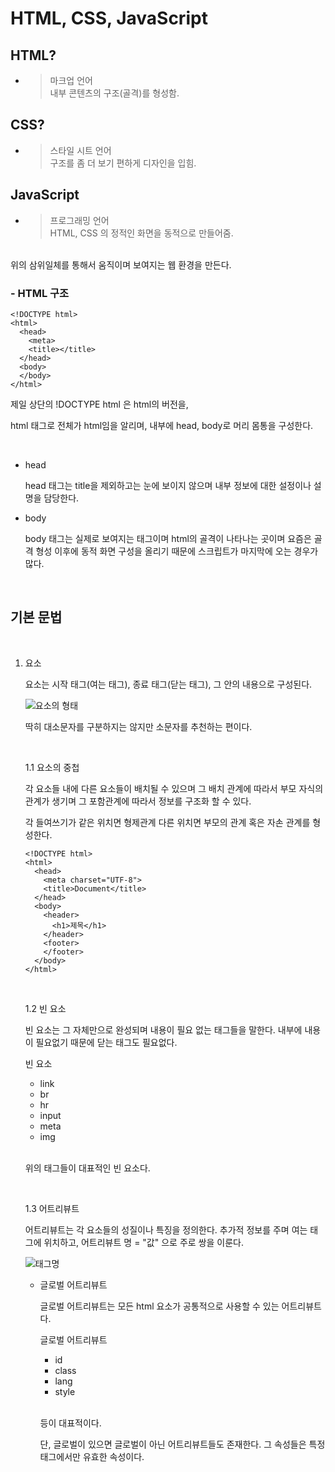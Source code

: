 # HTML, CSS, JavaScript

## HTML?
  - > 마크업 언어 <br> 
  내부 콘텐츠의 구조(골격)를 형성함.

## CSS?
  - > 스타일 시트 언어 <br>
  구조를 좀 더 보기 편하게 디자인을 입힘.

## JavaScript
  - > 프로그래밍 언어 <br>
  HTML, CSS 의 정적인 화면을 동적으로 만들어줌.

<br>
위의 삼위일체를 통해서 움직이며 보여지는 웹 환경을 만든다.

<br>

### - HTML 구조
  ```
  <!DOCTYPE html>
  <html>
    <head>
      <meta>
      <title></title>
    </head>
    <body>
    </body>
  </html>
  ```

  제일 상단의 !DOCTYPE html 은 html의 버전을,

  html 태그로 전체가 html임을 알리며, 내부에 head, body로 머리 몸통을 구성한다.<br>

  <br>

  - head
  
    head 태그는 title을 제외하고는 눈에 보이지 않으며 내부 정보에 대한 설정이나 설명을 담당한다.

  - body

    body 태그는 실제로 보여지는 태그이며 html의 골격이 나타나는 곳이며 요즘은 골격 형성 이후에 동적 화면 구성을 올리기 때문에 스크립트가 마지막에 오는 경우가 많다.

<br>

## 기본 문법
<br>

1. 요소
   
   요소는 시작 태그(여는 태그), 종료 태그(닫는 태그), 그 안의 내용으로 구성된다.

   ![요소의 형태](https://poiemaweb.com/img/tag.png)

    딱히 대소문자를 구분하지는 않지만 소문자를 추천하는 편이다.

    <br>

    1.1 요소의 중첩

    각 요소들 내에 다른 요소들이 배치될 수 있으며 그 배치 관계에 따라서 부모 자식의 관계가 생기며 그 포함관계에 따라서 정보를 구조화 할 수 있다.

    각 들여쓰기가 같은 위치면 형제관계
    다른 위치면 부모의 관계 혹은 자손 관계를 형성한다.

    ```
    <!DOCTYPE html>
    <html>
      <head>
        <meta charset="UTF-8">
        <title>Document</title>
      </head>
      <body>
        <header>
          <h1>제목</h1>
        </header>
        <footer>
        </footer>
      </body>
    </html>
    ```

    <br>

    1.2 빈 요소

    빈 요소는 그 자체만으로 완성되며 내용이 필요 없는 태그들을 말한다. 내부에 내용이 필요없기 때문에 닫는 태그도 필요없다.

    빈 요소

    - link
    - br
    - hr
    - input
    - meta
    - img
  
    <br>
    
    위의 태그들이 대표적인 빈 요소다.

    <br>

    1.3 어트리뷰트

    어트리뷰트는 각 요소들의 성질이나 특징을 정의한다. 추가적 정보를 주며 여는 태그에 위치하고, 어트리뷰트 명 = "값" 으로 주로 쌍을 이룬다.

    ![태그명](https://poiemaweb.com/img/html-attribute.png)

    - 글로벌 어트리뷰트
    
      글로벌 어트리뷰트는 모든 html 요소가 공통적으로 사용할 수 있는 어트리뷰트다.

      글로벌 어트리뷰트

      - id
      - class
      - lang
      - style

      <br>
      
      등이 대표적이다.
       
      단, 글로벌이 있으면 글로벌이 아닌 어트리뷰트들도 존재한다.
      그 속성들은 특정 태그에서만 유효한 속성이다.